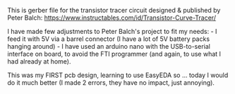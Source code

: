 
This is gerber file for the transistor tracer circuit designed & published by Peter Balch: https://www.instructables.com/id/Transistor-Curve-Tracer/

I have made few adjustments to Peter Balch's project to fit my needs: 
	- I feed it with 5V via a barrel connector (I have a lot of 5V battery packs hanging around)
	- I have used an arduino nano with the USB-to-serial interface on board, to avoid the FTI programmer (and again, to use what I had already at home).

This was my FIRST pcb design, learning to use EasyEDA so ... today I would do it much better (I made 2 errors, they have no impact, just annoying). 
